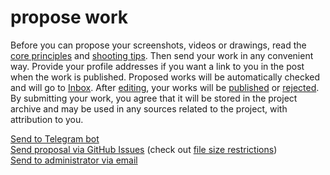# propose work

Before you can propose your screenshots, videos or drawings, read the [core principles](./core-principles.md) and
[shooting tips](./shooting-tips.md). Then send your work in any convenient way. Provide your profile addresses if you
want a link to you in the post when the work is published. Proposed works will be automatically checked and will go to
[Inbox](./inbox.md). After [editing](./editing.md), your works will be [published](./publication.md) or
[rejected](./trash.md). By submitting your work, you agree that it will be stored in the project archive and may be used
in any sources related to the project, with attribution to you.

[Send to Telegram bot](https://t.me/mwscrbot)  
[Send proposal via GitHub Issues](https://github.com/dehero/mwscr/issues/new?labels=proposal&template=proposal.yml)
(check out
[file size restrictions](https://docs.github.com/en/get-started/writing-on-github/working-with-advanced-formatting/attaching-files))  
[Send to administrator via email](mailto:dehero@outlook.com?subject=mwscr)
